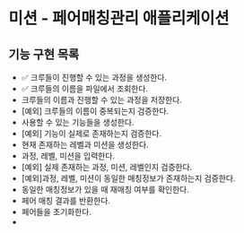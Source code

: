 # 미션 - 페어매칭관리 애플리케이션

## 기능 구현 목록
- ✅ 크루들이 진행할 수 있는 과정을 생성한다.
- ✅ 크루들의 이름을 파일에서 조회한다.
- 크루들의 이름과 진행할 수 있는 과정을 저장한다.
- [예외] 크루들의 이름이 중복되는지 검증한다.
- 사용할 수 있는 기능들을 생성한다.
- [예외] 기능이 실제로 존재하는지 검증한다.
- 현재 존재하는 레벨과 미션을 생성한다.
- 과정, 레벨, 미션을 입력한다.
- [예외] 실제 존재하는 과정, 미션, 레벨인지 검증한다.
- [예외]과정, 레벨, 미션이 동일한 매칭정보가 존재하는지 검증한다.
- 동일한 매칭정보가 있을 때 재매칭 여부를 확인한다.
- 페어 매칭 결과를 반환한다.
- 페어들을 초기화한다.
- 
